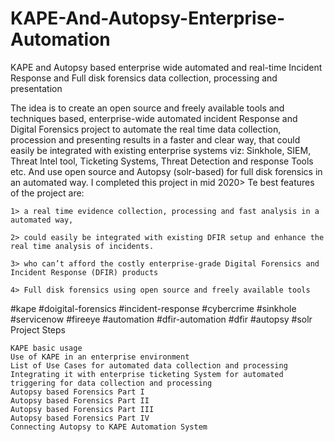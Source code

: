 # KAPE-And-Autopsy-Enterprise-Automation
KAPE and Autopsy based enterprise wide automated and real-time Incident Response and Full disk forensics data collection, processing and presentation
	

The idea is to create an open source and freely available tools and techniques based, enterprise-wide automated incident Response and Digital Forensics project to automate the real time data collection, procession and presenting results in a faster and clear way, that could easily be integrated with existing enterprise systems viz:  Sinkhole, SIEM, Threat Intel tool, Ticketing Systems, Threat Detection and response Tools etc. And use open source and Autopsy (solr-based) for full disk forensics in an automated way. I completed this project in mid 2020> Te best features of the project are:  

	1> a real time evidence collection, processing and fast analysis in a automated way,

 	2> could easily be integrated with existing DFIR setup and enhance the real time analysis of incidents.
	
 	3> who can’t afford the costly enterprise-grade Digital Forensics and Incident Response (DFIR) products
	
 	4> Full disk forensics using open source and freely available tools

#kape #doigital-forensics #incident-response #cybercrime #sinkhole #servicenow #fireeye #automation #dfir-automation #dfir #autopsy #solr
Project Steps

    KAPE basic usage
    Use of KAPE in an enterprise environment
    List of Use Cases for automated data collection and processing
    Integrating it with enterprise ticketing System for automated triggering for data collection and processing
    Autopsy based Forensics Part I
    Autopsy based Forensics Part II
    Autopsy based Forensics Part III
    Autopsy based Forensics Part IV
    Connecting Autopsy to KAPE Automation System
